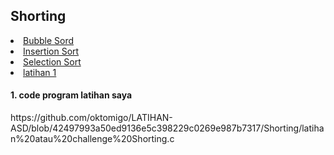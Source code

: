<html>
<head>
    <h2>Shorting</h2>
</head>
<body>
    <li><a href="https://github.com/oktomigo/LATIHAN-ASD/blob/d0da7738dd982c276d4d6d6b9b30c1ac7da296c9/Shorting/penjelasan/README1.md">Bubble Sord</a></li>
    <li><a href="https://github.com/oktomigo/LATIHAN-ASD/blob/e2b1a59ddeb56ea61e7c6f37d5763066d3cc618d/Shorting/penjelasan/README2.md">Insertion Sort</a></li>
    <li><a href="https://github.com/oktomigo/LATIHAN-ASD/blob/ad81bdce42aaef6345468c8843f5652a0673de8f/Shorting/penjelasan/README3.md">Selection Sort</a></li>
    <li><a href="#latihan">latihan 1</a></li>
    <h4>1. code program latihan saya</h4>
    <p>https://github.com/oktomigo/LATIHAN-ASD/blob/42497993a50ed9136e5c398229c0269e987b7317/Shorting/latihan%20atau%20challenge%20Shorting.c</p>
</body>
</html>

